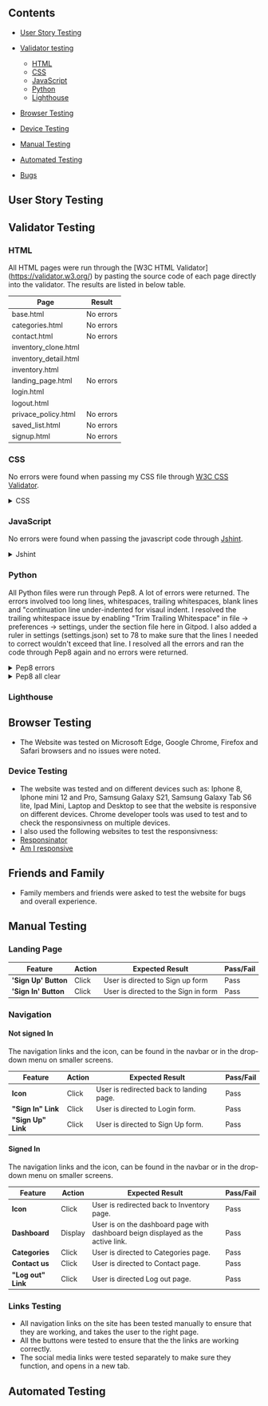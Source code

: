 ## Contents

- [User Story Testing](#user-story-testing)
- [Validator testing](#validator-testing)
    - [HTML](#)
    - [CSS](#)
    - [JavaScript](#)
    - [Python](#)
    - [Lighthouse](#)

- [Browser Testing](#features)
- [Device Testing](#features-left-to-implement)

- [Manual Testing](#)
- [Automated Testing](#)
- [Bugs](#)




## User Story Testing


## Validator Testing
### HTML
All HTML pages were run through the [W3C HTML Validator]
(https://validator.w3.org/) by pasting the source code of each page directly
into the validator. The results are listed in below table.


| Page                  | Result     |
|---------------------- |------------|
| base.html             | No errors  |
| categories.html       | No errors  |
| contact.html          | No errors  |
| inventory_clone.html  |    	       |
| inventory_detail.html | 	         |
| inventory.html        |            |
| landing_page.html     | No errors  |
| login.html  	        |            |
| logout.html           |            |
| privace_policy.html   | No errors  |
| saved_list.html       | No errors	 |
| signup.html  	        | No errors  |



### CSS
No errors were found when passing my CSS file through
[W3C CSS Validator](https://jigsaw.w3.org/css-validator/).

<details>
  <summary>CSS</summary>

  ![Jshint](docs/readme_images/css_validation.png)
</details>


### JavaScript
No errors were found when passing the javascript code through
[Jshint](https://jshint.com).

<details>
  <summary>Jshint</summary>

  ![Jshint](docs/readme_images/jshint_validation.png)
</details>

### Python
All Python files were run through Pep8. A lot of errors were
returned. The errors involved too long lines, whitespaces, trailing
whitespaces, blank lines and "continuation line under-indented for visaul
indent. I resolved the trailing whitespace issue by enabling "Trim Trailing
Whitespace" in file -> preferences -> settings, under the section file here
in Gitpod. I also added a ruler in settings (settings.json) set to 78 to make
sure that the lines I needed to correct wouldn't exceed that line. I resolved
all the errors and ran the code through Pep8 again and no errors were returned.


<details>
  <summary>Pep8 errors</summary>

  ![Python Pep8](docs/readme_images/pep8_validation_errors.png)
  ![Python Pep8](docs/readme_images/pep8_validation_errors2.png)
</details>

<details>
  <summary>Pep8 all clear</summary>

   ![Python Pep8](docs/readme_images/pep8_validation_clear.png)
</details>



### Lighthouse


## Browser Testing
 - The Website was tested on Microsoft Edge, Google Chrome, Firefox and Safari browsers and no issues were noted.


### Device Testing
  - The website was tested and on different devices such as: Iphone 8, Iphone mini 12 and Pro, Samsung Galaxy S21, Samsung Galaxy Tab S6 lite, Ipad Mini, Laptop and Desktop to see that the website is responsive on different devices. Chrome developer tools was used to test and to check the responsivness on multiple devices.
  - I also used the following websites to test the responsivness:
  - [Responsinator]()
  - [Am I responsive]()


  ## Friends and Family
   - Family members and friends were asked to test the website for bugs and overall experience.

## Manual Testing


### Landing Page
| Feature               | Action  | Expected Result                       | Pass/Fail |
|-----------------------|---------|---------------------------------------|-----------|
| **'Sign Up' Button**  | Click   | User is directed to Sign up form      | Pass      |
| **'Sign In' Button**  | Click   | User is directed to the Sign in form  | Pass      |

### Navigation
#### Not signed In

 The navigation links and the icon, can be found in the navbar or in the drop-down menu on smaller screens.

| Feature 	           | Action    |  Expected Result                         | Pass/Fail |
|----------------------|-----------|------------------------------------------|-----------|
| **Icon**             | Click     | User is redirected back to landing page. | Pass      |
| **"Sign In" Link**   | Click     | User is directed to Login form.        | Pass      |
| **"Sign Up" Link**   | Click 	   | User is directed to Sign Up form.        | Pass      |


#### Signed In

 The navigation links and the icon, can be found in the navbar or in the drop-down menu on smaller screens.

| Feature 	           | Action    |  Expected Result                                                                 | Pass/Fail |
|----------------------|-----------|----------------------------------------------------------------------------------|-----------|
| **Icon**             | Click     | User is redirected back to Inventory page.                                       | Pass      |
| **Dashboard**        | Display   | User is on the dashboard page with dashboard beign displayed as the active link. | Pass      |
| **Categories**       | Click 	   | User is directed to Categories page.                                             | Pass      |
| **Contact us**       | Click     | User is directed to Contact page.                                                | Pass      |
| **"Log out" Link**   | Click 	   | User is directed Log out page.                                                   | Pass      |


### Links Testing
 - All navigation links on the site has been tested manually to ensure that they are working, and takes the user to the right page.
 - All the buttons were tested to ensure that the the links are working correctly.
 - The social media links were tested separately to make sure they function, and opens in a new tab.




## Automated Testing






